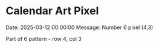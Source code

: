 # Calendar Art Pixel

Date: 2025-03-12 00:00:00
Message: Number 6 pixel (4,3)

Part of 6 pattern - row 4, col 3
